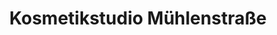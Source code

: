 ---
title: "Kosmetikstudio Mühlenstraße"
url: /bruehl/kosmetikstudio-muehlenstrasse/
shop: Kosmetik
---